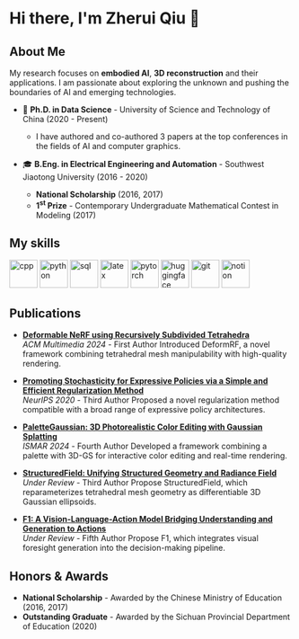 
# Hi there, I'm Zherui Qiu &#x1F44B;

## About Me

My research focuses on **embodied AI**, **3D reconstruction** and their applications. I am passionate about exploring the unknown and pushing the boundaries of AI and emerging technologies.

- &#x1F3EB; **Ph.D. in Data Science** - University of Science and Technology of China (2020 - Present)
  - I have authored and co-authored 3 papers at the top conferences in the fields of AI and computer graphics.

- &#x1F393; **B.Eng. in Electrical Engineering and Automation** - Southwest Jiaotong University (2016 - 2020)
  - **National Scholarship** (2016, 2017)
  - **1<sup>st</sup> Prize** - Contemporary Undergraduate Mathematical Contest in Modeling (2017)
 
## My skills
<p align="left">
  <img src="https://img.icons8.com/color/48/000000/c-plus-plus-logo.png" alt="cpp" width="50" height="50"/>
  <img src="https://img.icons8.com/?size=100&id=13441&format=png" alt="python" width="50" height="50"/>
  <img src="https://img.icons8.com/?size=100&id=q2EvWWP24C1j&format=png" alt="sql" width="50" height="50"/>
  <img src="https://img.icons8.com/?size=100&id=piVHs2bMOs6P&format=png" alt="latex" width="50" height="50"/>
  <img src="https://img.icons8.com/?size=100&id=jH4BpkMnRrU5&format=png" alt="pytorch" width="50" height="50"/>
  <img src="https://img.icons8.com/?size=100&id=sop9ROXku5bb&format=png" alt="huggingface" width="50" height="50"/>
  <img src="https://img.icons8.com/?size=100&id=20906&format=png" alt="git" width="50" height="50"/>
  <img src="https://img.icons8.com/?size=100&id=uVERmCBZZACL&format=png" alt="notion" width="50" height="50"/>
</p>


## Publications

- **[Deformable NeRF using Recursively Subdivided Tetrahedra](https://openreview.net/forum?id=QayT1wjqYB)**  
  *ACM Multimedia 2024* - First Author
  Introduced DeformRF, a novel framework combining tetrahedral mesh manipulability with high-quality rendering.

- **[Promoting Stochasticity for Expressive Policies via a Simple and Efficient Regularization Method](https://papers.nips.cc/paper/2020/hash/9cafd121ba982e6de30ffdf5ada9ce2e-Abstract.html)**  
  *NeurIPS 2020* - Third Author
  Proposed a novel regularization method compatible with a broad range of expressive policy architectures.

- **[PaletteGaussian: 3D Photorealistic Color Editing with Gaussian Splatting](https://ieeexplore.ieee.org/abstract/document/10765418)**  
  *ISMAR 2024* - Fourth Author
  Developed a framework combining a palette with 3D-GS for interactive color editing and real-time rendering.

- **[StructuredField: Unifying Structured Geometry and Radiance Field](https://structuredfield.github.io/)**  
  *Under Review* - Third Author
  Propose StructuredField, which reparameterizes tetrahedral mesh geometry as differentiable 3D Gaussian ellipsoids.

- **[F1: A Vision-Language-Action Model Bridging Understanding and Generation to Actions](https://aopolin-lv.github.io/F1-VLA/)**  
  *Under Review* - Fifth Author
  Propose F1, which integrates visual foresight generation into the decision-making pipeline.

## Honors & Awards

- **National Scholarship** - Awarded by the Chinese Ministry of Education (2016, 2017)
- **Outstanding Graduate** - Awarded by the Sichuan Provincial Department of Education (2020)
